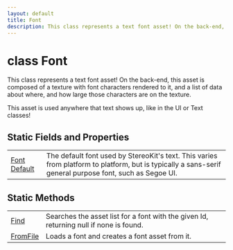 ```yaml
---
layout: default
title: Font
description: This class represents a text font asset! On the back-end, this asset is composed of a texture with font characters rendered to it, and a list of data about where, and how large those characters are on the texture.  This asset is used anywhere that text shows up, like in the UI or Text classes!
---
```

# class Font

This class represents a text font asset! On the back-end, this asset
is composed of a texture with font characters rendered to it, and a list of
data about where, and how large those characters are on the texture.

This asset is used anywhere that text shows up, like in the UI or Text classes!

## Static Fields and Properties

|  |  |
|--|--|
|[Font]({{site.url}}/Pages/Reference/Font.html) [Default]({{site.url}}/Pages/Reference/Font/Default.html)|The default font used by StereoKit's text. This varies from platform to platform, but is typically a sans-serif general purpose font, such as Segoe UI.|

## Static Methods

|  |  |
|--|--|
|[Find]({{site.url}}/Pages/Reference/Font/Find.html)|Searches the asset list for a font with the given Id, returning null if none is found.|
|[FromFile]({{site.url}}/Pages/Reference/Font/FromFile.html)|Loads a font and creates a font asset from it.|
